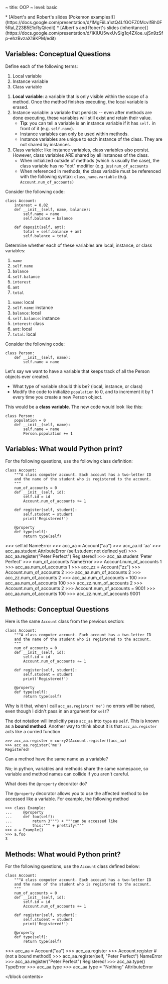 ~ title: OOP
~ level: basic

<block references>
* [Albert's and Robert's slides (Pokemon
  examples!)](https://docs.google.com/presentation/d/1MgFiiLa1xtQ4LfGOFZ0McvifBh0F5RaLZ23B5E1cRyQ/edit)
* [Albert's and Robert's slides (inheritance)](https://docs.google.com/presentation/d/1KlUU5wxUvSig1q4ZXoe_ujSn9zSfp-ehzBvzaX19KPM/edit)
</block references>

<block notes>
</block notes>

<block contents>

Variables: Conceptual Questions
-------------------------------

<question>

Define each of the following terms:

1. Local variable
2. Instance variable
3. Class variable

<solution>

1. **Local variable**: a variable that is only visible within the scope
   of a method. Once the method finishes executing, the local variable
   is erased.
2. Instance variable: a variable that persists -- even after methods
   are done executing, these variables will still exist and retain
   their value.
    * **Tip**: you can tell a variable is an instance variable if it
    has `self.` in front of it (e.g.  `self.name`).
    * Instance variables can only be used within methods.
    * Instance variables are unique to each instance of
      the class. They are not shared by instances.
3. Class variable: like instance variables, class variables also
   persist. However, class variables ARE shared by all instances of the
   class.
    * When initialized outside of methods (which is usually the case),
      the class variable has no "dot" modifier (e.g. just
      `num_of_accounts`
    * When referenced in methods, the class variable must
      be referenced with the following syntax: `class_name.variable`
      (e.g.  `Account.num_of_accounts)`

</solution>

<question>

Consider the following code:

    class Account:
        interest = 0.02
        def __init__(self, name, balance):
            self.name = name
            self.balance = balance

        def deposit(self, amt):
            total = self.balance + amt
            self.balance = total

Determine whether each of these variables are local, instance, or class
variables:

1. `name`
2. `self.name`
3. `balance`
4. `self.balance`
5. `interest`
6. `amt`
7. `total`

<solution>

1. `name`: local
2. `self.name`: instance
3. `balance`: local
4. `self.balance`: instance
5. `interest`: class
6. `amt`: local
7. `total`: local

</solution>

<question>

Consider the following code:

    class Person:
        def __init__(self, name):
            self.name = name

Let's say we want to have a variable that keeps track of all the Person
objects ever created.

* What type of variable should this be? (local, instance, or class)
* Modify the code to initialize `population` to 0, and to increment it
  by 1 every time you create a new Person object.

<solution>

This would be a **class variable**. The new code would look like this:

    class Person:
        population = 0
        def __init__(self, name):
            self.name = name
            Person.population += 1

</solution>

Variables: What would Python print?
-----------------------------------

For the following questions, use the following class definition:

    class Account:
        """A class computer account. Each account has a two-letter ID
        and the name of the student who is registered to the account.
        """
        num_of_accounts = 0
        def __init__(self, id):
            self.id = id
            Account.num_of_accounts += 1

        def register(self, student):
            self.student = student
            print('Registered!')

        @property
        def type(self):
            return type(self)

<question>

<prompt>
    >>> self.id
    NameError
    >>> acc_aa = Account("aa")
    >>> acc_aa.id
    'aa'
    >>> acc_aa.student
    AttributeError (self.student not defined yet)
    >>> acc_aa.register("Peter Perfect")
    Registered!
    >>> acc_aa.student
    'Peter Perfect'
    >>> num_of_accounts
    NameError
    >>> Account.num_of_accounts
    1
    >>> acc_aa.num_of_accounts
    1
    >>> acc_zz = Account("zz")
    >>> Account.num_of_accounts
    2
    >>> acc_aa.num_of_accounts
    2
    >>> acc_zz.num_of_accounts
    2
    >>> acc_aa.num_of_accounts = 100
    >>> acc_aa.num_of_accounts
    100
    >>> acc_zz.num_of_accounts
    2
    >>> Account.num_of_accounts
    2
    >>> Account.num_of_accounts = 9001
    >>> acc_aa.num_of_accounts
    100
    >>> acc_zz.num_of_accounts
    9001
</prompt>

Methods: Conceptual Questions
-----------------------------

<question>

Here is the same `Account` class from the previous section:

    class Account:
        """A class computer account. Each account has a two-letter ID
        and the name of the student who is registered to the account.
        """
        num_of_accounts = 0
        def __init__(self, id):
            self.id = id
            Account.num_of_accounts += 1

        def register(self, student):
            self.student = student
            print('Registered!')

        @property
        def type(self):
            return type(self)

Why is it that, when I call `acc_aa.register('me')` no errors will be
raised, even though I didn't pass in an argument for `self`?

<solution>

The dot notation will implicitly pass `acc_aa` into `type` as `self`.
This is known as a **bound method**. Another way to think about it is
that `acc_aa.register` acts like a curried function

    >>> acc_aa.register = curry2(Account.register)(acc_aa)
    >>> acc_aa.register('me')
    Registered!

</solution>

<question>

Can a method have the same name as a variable?

<solution>

No; in python, variables and methods share the same namespace, so
variable and method names can collide if you aren't careful.

</solution>

<question>

What does the `@property` decorator do?

<solution>

The `@property` decorator allows you to use the affected method to
be accessed like a variable. For example, the following method

    >>> class Example:
    ...     @property
    ...     def foo(self):
    ...         return 3""") + """can be accessed like
    ...         this:""" + prettify("""
    >>> a = Example()
    >>> a.foo
    3

</solution>

Methods: What would Python print?
---------------------------------

For the following questions, use the `Account` class defined below:

    class Account:
        """A class computer account. Each account has a two-letter ID
        and the name of the student who is registered to the account.
        """
        num_of_accounts = 0
        def __init__(self, id):
            self.id = id
            Account.num_of_accounts += 1

        def register(self, student):
            self.student = student
            print('Registered!')

        @property
        def type(self):
            return type(self)

<question>

<prompt>
    >>> acc_aa = Account("aa")
    >>> acc_aa.register
    <bound method Account.register ...>
    >>> Account.register
    <function register at ...> # (not a bound method!)
    >>> acc_aa.register(self, "Peter Perfect")
    NameError
    >>> acc_aa.register("Peter Perfect")
    Registered!
    >>> acc_aa.type()
    TypeError
    >>> acc_aa.type
    <class '__main__.Account'>
    >>> acc_aa.type = "Nothing"
    AttributeError
</prompt>

</block contents>

